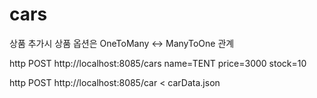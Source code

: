 # cars
상품 추가시 상품 옵션은 OneToMany <-> ManyToOne 관계  


http POST http://localhost:8085/cars name=TENT price=3000 stock=10

http POST http://localhost:8085/car < carData.json 